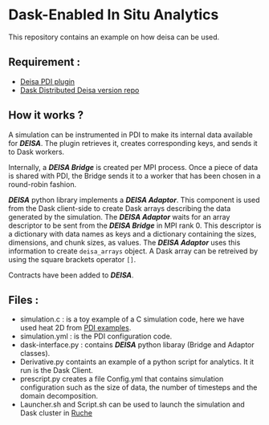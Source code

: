 # Dask-Enabled In Situ Analytics
This repository contains an example on how deisa can be used. 

## Requirement :
- [Deisa PDI plugin](https://github.com/GueroudjiAmal/deisa) 
- [Dask Distributed Deisa version repo](https://github.com/GueroudjiAmal/distributed)

## How it works ?

A simulation can be instrumented in PDI to make its internal data available for **_DEISA_**. The plugin retrieves it, creates corresponding keys, and sends it to Dask workers. 

Internally, a **_DEISA Bridge_** is created per MPI process. Once a piece of data is shared with PDI, the Bridge sends it to a worker that has been chosen in a round-robin fashion. 

**_DEISA_** python library implements a **_DEISA Adaptor_**. This component is used from the Dask client-side to create Dask arrays describing the data generated by the simulation. The **_DEISA Adaptor_** waits for an array descriptor to be sent from the **_DEISA Bridge_** in MPI rank 0. This descriptor is a dictionary with data names as keys and a dictionary containing the sizes, dimensions, and chunk sizes, as values. 
The **_DEISA Adaptor_** uses this information to create `deisa_arrays` object. A Dask array can be retreived by using the square brackets operator `[]`.

Contracts have been added to **_DEISA_**. 

## Files :
- simulation.c : is a toy example of a C simulation code, here we have used heat 2D from [PDI examples](https://pdi.dev/master/PDI_example.html).
- simulation.yml :  is the PDI configuration code. 
- dask-interface.py : contains **_DEISA_** python libaray (Bridge and Adaptor classes).
- Derivative.py containts an example of a python script for analytics. It it run is the Dask Client.
- prescript.py creates a file Config.yml that contains simulation configuration such as the size of data, the number of timesteps and the domain decomposition.
- Launcher.sh and Script.sh can be used to launch the simulation and Dask cluster in [Ruche](https://mesocentre.pages.centralesupelec.fr/user_doc/)
 
